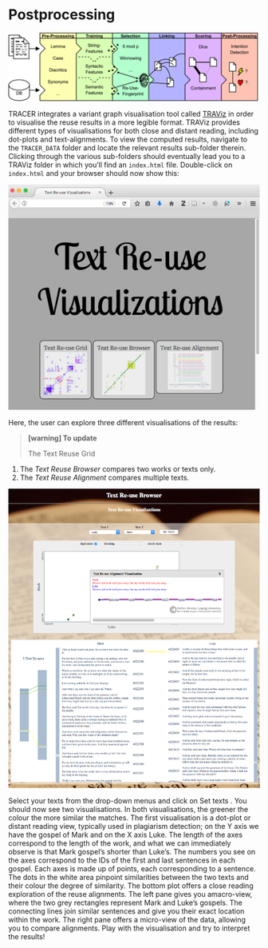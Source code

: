 # Postprocessing

![](/assets/architecture.png)

TRACER integrates a variant graph visualisation tool called [TRAViz](http://www.traviz.vizcovery.org/) in order to visualise the reuse results in a more legible format. TRAViz provides different types of visualisations for both close and distant reading, including dot-plots and text-alignments. To view the computed results, navigate to the `TRACER_DATA` folder and locate the relevant results sub-folder therein. Clicking through the various sub-folders should eventually lead you to a TRAViz folder in which you’ll find an `index.html` file. Double-click on `index.html` and your browser should now show this:

![](/assets/visualizations.png)

Here, the user can explore three different visualisations of the results:

> **\[warning\] To update**
>
> The Text Reuse Grid

1. The _Text Reuse Browser_ compares two works or texts only.
2. The _Text Reuse Alignment_ compares multiple texts. 

![](/assets/traviz_2.png)

Select your texts from the drop-down menus and click on Set texts . You should now see two visualisations. In both visualisations, the greener the colour the more similar the matches. The first visualisation is a dot-plot or distant reading view, typically used in plagiarism detection; on the Y axis we have the gospel of Mark and on the X axis Luke. The length of the axes correspond to the length of the work, and what we can immediately observe is that Mark gospel’s shorter than Luke’s. The numbers you see on the axes correspond to the IDs of the first and last sentences in each gospel. Each axes is made up of points, each corresponding to a sentence. The dots in the white area pinpoint similarities between the two texts and their colour the degree of similarity. The bottom plot offers a close reading exploration of the reuse alignments. The left pane gives you amacro-view, where the two grey rectangles represent Mark and Luke’s gospels. The connecting lines join similar sentences and give you their exact location within the work. The right pane offers a micro-view of the data, allowing you to compare alignments. Play with the visualisation and try to interpret the results!

